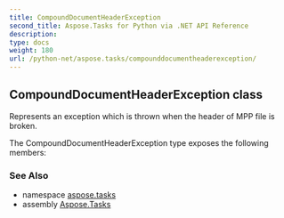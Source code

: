 ```yaml
---
title: CompoundDocumentHeaderException
second_title: Aspose.Tasks for Python via .NET API Reference
description: 
type: docs
weight: 180
url: /python-net/aspose.tasks/compounddocumentheaderexception/
---
```


## CompoundDocumentHeaderException class

Represents an exception which is thrown when the header of MPP file is broken.

The CompoundDocumentHeaderException type exposes the following members:

### See Also

* namespace [aspose.tasks](/tasks/python-net/aspose.tasks/)
* assembly [Aspose.Tasks](/tasks/python-net/)

